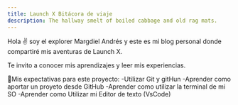 ```yaml
---
title: Launch X Bitácora de viaje
description: The hallway smelt of boiled cabbage and old rag mats.
---
```


Hola ✌️  soy el explorer Margdiel Andrés y este es mi blog personal donde compartiré mis aventuras de Launch X.


Te invito a conocer mis aprendizajes y leer mis experiencias.

🚀Mis expectativas para este proyecto:
-Utilizar Git y gitHun
-Aprender como aportar un proyeto desde GitHub
-Aprender como utilizar la terminal de mi SO
-Aprender como Utilizar mi Editor de texto (VsCode)

